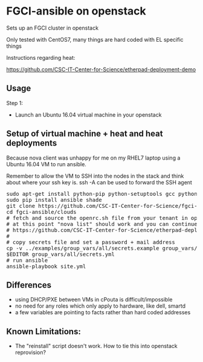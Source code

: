 FGCI-ansible on openstack
=========================

Sets up an FGCI cluster in openstack

Only tested with CentOS7, many things are hard coded with EL specific things

Instructions regarding heat:

https://github.com/CSC-IT-Center-for-Science/etherpad-deployment-demo

Usage
------

Step 1:
 - Launch an Ubuntu 16.04 virtual machine in your openstack

Setup of virtual machine + heat and heat deployments
---------

Because nova client was unhappy for me on my RHEL7 laptop using a Ubuntu 16.04 VM to run ansible.

Remember to allow the VM to SSH into the nodes in the stack and think about where your ssh key is. ssh -A can be used to forward the SSH agent

<pre>
sudo apt-get install python-pip python-setuptools gcc python-dev libssl-dev
sudo pip install ansible shade
git clone https://github.com/CSC-IT-Center-for-Science/fgci-ansible -b openstack
cd fgci-ansible/clouds
# fetch and source the openrc.sh file from your tenant in openstack
# at this point "nova list" should work and you can continue with instructions from 
# https://github.com/CSC-IT-Center-for-Science/etherpad-deployment-demo
#
# copy secrets file and set a password + mail address
cp -v ../examples/group_vars/all/secrets.example group_vars/all/secrets.yml
$EDITOR group_vars/all/secrets.yml
# run ansible
ansible-playbook site.yml
</pre>

Differences
-----------

 - using DHCP/PXE between VMs in cPouta is difficult/impossible
 - no need for any roles which only apply to hardware, like dell, smartd
 - a few variables are pointing to facts rather than hard coded addresses

Known Limitations:
------------------

 - The "reinstall" script doesn't work. How to tie this into openstack reprovision?
